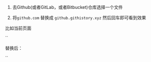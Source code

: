 1. 去Github(或者GitLab，或者Bitbucket)仓库选择一个文件

2. 将`github.com` 替换成 `github.githistory.xyz` 然后回车即可看到效果

比如当前页面

``

替换后：

``